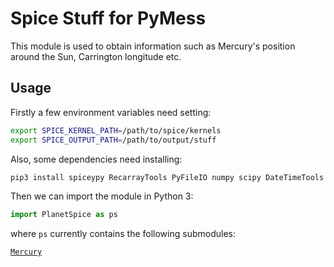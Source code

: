 # Spice Stuff for PyMess

This module is used to obtain information such as Mercury's position around the Sun, Carrington longitude etc.

## Usage

Firstly a few environment variables need setting:

```bash
export SPICE_KERNEL_PATH=/path/to/spice/kernels
export SPICE_OUTPUT_PATH=/path/to/output/stuff
```

Also, some dependencies need installing:

```bash
pip3 install spiceypy RecarrayTools PyFileIO numpy scipy DateTimeTools --user
```

Then we can import the module in Python 3:

```python
import PlanetSpice as ps
```

where `ps` currently contains the following submodules:

[`Mercury`](PlanetSpice/Mercury/README.md)



 